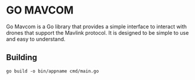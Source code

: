 # GO MAVCOM

Go Mavcom is a Go library that provides a simple interface to interact with drones that support the Mavlink protocol. It is designed to be simple to use and easy to understand.

## Building

```go build -o bin/appname cmd/main.go```